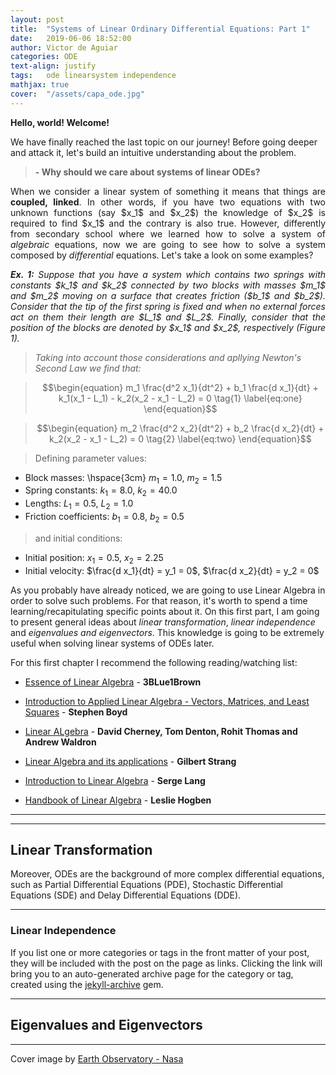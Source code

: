 ```yaml
---
layout: post
title:  "Systems of Linear Ordinary Differential Equations: Part 1"
date:   2019-06-06 18:52:00
author: Victor de Aguiar
categories: ODE
text-align: justify
tags:	ode linearsystem independence
mathjax: true
cover:  "/assets/capa_ode.jpg"
---
```

**Hello, world! Welcome!**

We have finally reached the last topic on our journey! Before going deeper and attack it, let's build an intuitive understanding about the problem.

> **- Why should we care about systems of linear ODEs?**

<p align="justify">
  When we consider a linear system of something it means that things are <b>coupled, linked</b>. In other words, if you have two equations with two unknown functions (say $x_1$ and $x_2$) the knowledge of $x_2$ is required to find $x_1$ and the contrary is also true. However, differently from secondary school where we learned how to solve a system of <i>algebraic</i> equations, now we are going to see how to solve a system composed by <i>differential</i> equations. Let's take a look on some examples?
</p>

<p align="justify"> <i><b>Ex. 1:</b></i> <i>Suppose that you have a system which contains two springs with constants $k_1$ and $k_2$ connected by two blocks with masses $m_1$ and $m_2$ moving on a surface that creates friction ($b_1$ and $b_2$). Consider that the tip of the first spring is fixed and when no external forces act on them their length are $L_1$ and $L_2$. Finally, consider that the position of the blocks are denoted by $x_1$ and $x_2$, respectively (Figure 1).</i> </p>

> *Taking into account those considerations and apllying Newton's Second Law we find that:*

> $$\begin{equation} m_1 \frac{d^2 x_1}{dt^2} + b_1 \frac{d x_1}{dt} + k_1(x_1 - L_1) - k_2(x_2 - x_1 - L_2) = 0 \tag{1} \label{eq:one} \end{equation}$$

> $$\begin{equation} m_2 \frac{d^2 x_2}{dt^2} + b_2 \frac{d x_2}{dt} + k_2(x_2 - x_1 - L_2) = 0 \tag{2} \label{eq:two} \end{equation}$$

> Defining parameter values:

* Block masses: \hspace{3cm} $m_1 = 1.0$, $m_2 = 1.5$ 
* Spring constants: $k_1 = 8.0$, $k_2 = 40.0$ 
* Lengths: $L_1 = 0.5$, $L_2 = 1.0$ 
* Friction coefficients: $b_1 = 0.8$, $b_2 = 0.5$

> and initial conditions:

* Initial position: $x_1 = 0.5$, $x_2 = 2.25$
* Initial velocity: $\frac{d x_1}{dt} = y_1 = 0$, $\frac{d x_2}{dt} = y_2 = 0$ 

As you probably have already noticed, we are going to use Linear Algebra in order to solve such problems. For that reason, it's worth to spend a time learning/recapitulating specific points about it. On this first part, I am going to present general ideas about *linear transformation*, *linear independence* and *eigenvalues and eigenvectors*. This knowledge is going to be extremely useful when solving linear systems of ODEs later.

For this first chapter I recommend the following reading/watching list:

- [Essence of Linear Algebra](https://www.youtube.com/watch?v=fNk_zzaMoSs&list=PLZHQObOWTQDPD3MizzM2xVFitgF8hE_ab) - **3BLue1Brown**

- [Introduction to Applied Linear Algebra - Vectors, Matrices, and Least Squares](http://vmls-book.stanford.edu/vmls.pdf) - **Stephen Boyd**

- [Linear ALgebra](https://www.math.ucdavis.edu/~linear/linear-guest.pdf) - **David Cherney, Tom Denton, Rohit Thomas and Andrew Waldron**

- [Linear Algebra and its applications](http://www.math.hcmus.edu.vn/~bxthang/Linear%20algebra%20and%20its%20applications.pdf) - **Gilbert Strang**

- [Introduction to Linear Algebra](http://www.math.nagoya-u.ac.jp/~richard/teaching/f2014/Lin_alg_Lang.pdf) - **Serge Lang**

- [Handbook of Linear Algebra](http://www2.fiit.stuba.sk/~kvasnicka/QuantumComputing/Hogben-Handbook%20of%20Linear%20Algebra-%28CRC%20press,%202007%29.pdf) - **Leslie Hogben**

----
----

## Linear Transformation


Moreover, ODEs are the background of more complex differential equations, such as Partial Differential Equations (PDE), Stochastic Differential Equations (SDE) and Delay Differential Equations (DDE). 

----
### Linear Independence

If you list one or more categories or tags in the front matter of your post, they will be included with the post on the page as links. Clicking the link will bring you to an auto-generated archive page for the category or tag, created using the [jekyll-archive][jekyll-archive] gem.

----
## Eigenvalues and Eigenvectors


----

Cover image by [Earth Observatory - Nasa](https://earthobservatory.nasa.gov/images/41161/katabatic-winds-rake-antarcticas-terra-nova-bay)

[jekyll]:      http://jekyllrb.com
[jekyll-gh]:   https://github.com/jekyll/jekyll
[jekyll-help]: https://github.com/jekyll/jekyll-help
[highlight]:   https://highlightjs.org/
[lightbox]:    http://lokeshdhakar.com/projects/lightbox2/
[jekyll-archive]: https://github.com/jekyll/jekyll-archives
[liquid]: https://github.com/Shopify/liquid/wiki/Liquid-for-Designers
